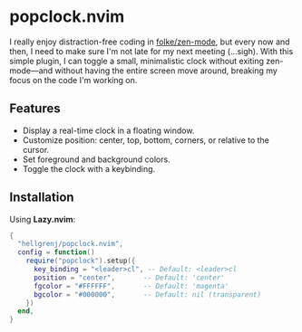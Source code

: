 # popclock.nvim

I really enjoy distraction-free coding in [folke/zen-mode](https://github.com/folke/zen-mode.nvim), but every now and then, I need to make sure I'm not late for my next meeting (…sigh). With this simple plugin, I can toggle a small, minimalistic clock without exiting zen-mode—and without having the entire screen move around, breaking my focus on the code I'm working on.

## Features
- Display a real-time clock in a floating window.
- Customize position: center, top, bottom, corners, or relative to the cursor.
- Set foreground and background colors.
- Toggle the clock with a keybinding.

## Installation

Using **Lazy.nvim**:
```lua
{
  "hellgrenj/popclock.nvim",
  config = function()
    require("popclock").setup({
      key_binding = "<leader>cl", -- Default: <leader>cl
      position = "center",       -- Default: 'center'
      fgcolor = "#FFFFFF",       -- Default: 'magenta'
      bgcolor = "#000000",       -- Default: nil (transparent)
    })
  end,
}


